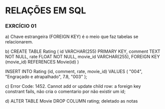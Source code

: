 # RELAÇÕES EM SQL

### EXRCÍCIO 01
a)  Chave estrangeira (FOREIGN KEY) é o meio que faz tabelas se relacionarem.

b)
CREATE TABLE Rating (
		id VARCHAR(255) PRIMARY KEY,
    comment TEXT NOT NULL,
		rate FLOAT NOT NULL,
    movie_id VARCHAR(255),
    FOREIGN KEY (movie_id) REFERENCES Movie(id)
)

INSERT INTO Rating (id, comment, rate, movie_id) 
VALUES (
		"004",
    "Engraçado e atrapalhado",
    7.8,
		"003"
);

c) Error Code: 1452. Cannot add or update child row: a foreign key constrant fails, não cria o comentario por não existir um id;

d) ALTER TABLE Movie DROP COLUMN rating; deletado as notas

